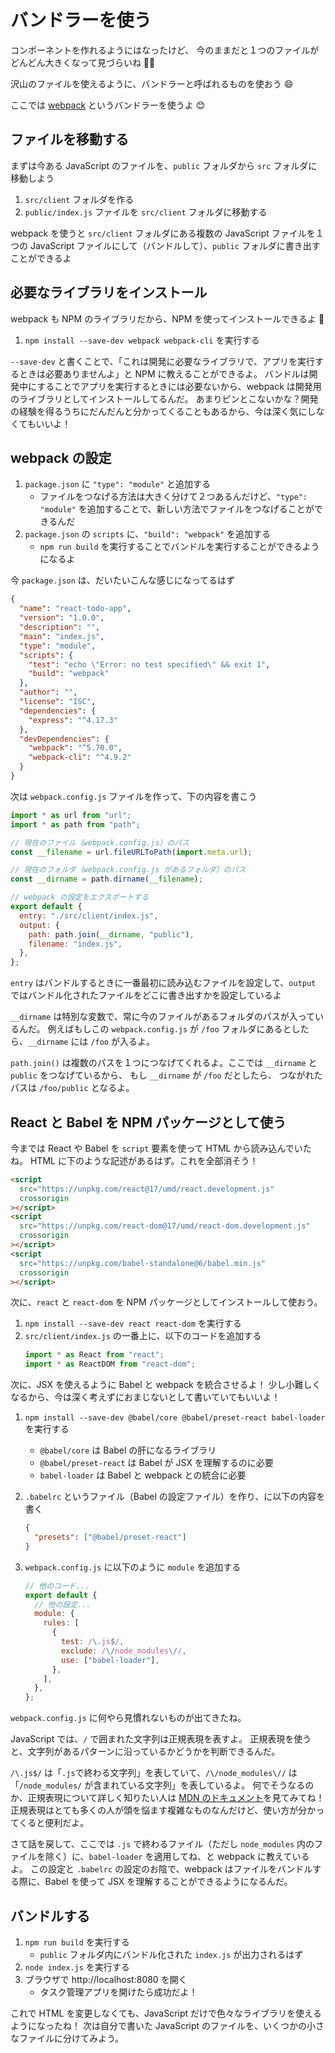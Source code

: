 # バンドラーを使う

コンポーネントを作れるようにはなったけど、
今のままだと１つのファイルがどんどん大きくなって見づらいね 😵‍💫

沢山のファイルを使えるように、バンドラーと呼ばれるものを使おう 😄

ここでは [webpack](https://webpack.js.org) というバンドラーを使うよ 😊

## ファイルを移動する

まずは今ある JavaScript のファイルを、`public` フォルダから `src` フォルダに移動しよう

1. `src/client` フォルダを作る
2. `public/index.js` ファイルを `src/client` フォルダに移動する

webpack を使うと `src/client` フォルダにある複数の JavaScript ファイルを１つの JavaScript ファイルにして（バンドルして）、`public` フォルダに書き出すことができるよ

## 必要なライブラリをインストール

webpack も NPM のライブラリだから、NPM を使ってインストールできるよ 🙂

1. `npm install --save-dev webpack webpack-cli` を実行する

`--save-dev` と書くことで、「これは開発に必要なライブラリで、アプリを実行するときは必要ありませんよ」と NPM に教えることができるよ。
バンドルは開発中にすることでアプリを実行するときには必要ないから、webpack は開発用のライブラリとしてインストールしてるんだ。
あまりピンとこないかな？開発の経験を得るうちにだんだんと分かってくることもあるから、今は深く気にしなくてもいいよ！

## webpack の設定

1. `package.json` に `"type": "module"` と追加する
   - ファイルをつなげる方法は大きく分けて２つあるんだけど、`"type": "module"` を追加することで、新しい方法でファイルをつなげることができるんだ
2. `package.json` の `scripts` に、`"build": "webpack"` を追加する
   - `npm run build` を実行することでバンドルを実行することができるようになるよ

今 `package.json` は、だいたいこんな感じになってるはず

```json
{
  "name": "react-todo-app",
  "version": "1.0.0",
  "description": "",
  "main": "index.js",
  "type": "module",
  "scripts": {
    "test": "echo \"Error: no test specified\" && exit 1",
    "build": "webpack"
  },
  "author": "",
  "license": "ISC",
  "dependencies": {
    "express": "^4.17.3"
  },
  "devDependencies": {
    "webpack": "^5.70.0",
    "webpack-cli": "^4.9.2"
  }
}
```

次は `webpack.config.js` ファイルを作って、下の内容を書こう

```javascript
import * as url from "url";
import * as path from "path";

// 現在のファイル（webpack.config.js）のパス
const __filename = url.fileURLToPath(import.meta.url);

// 現在のフォルダ（webpack.config.js があるフォルダ）のパス
const __dirname = path.dirname(__filename);

// webpack の設定をエクスポートする
export default {
  entry: "./src/client/index.js",
  output: {
    path: path.join(__dirname, "public"),
    filename: "index.js",
  },
};
```

`entry` はバンドルするときに一番最初に読み込むファイルを設定して、`output` ではバンドル化されたファイルをどこに書き出すかを設定しているよ

`__dirname` は特別な変数で、常に今のファイルがあるフォルダのパスが入っているんだ。
例えばもしこの `webpack.config.js` が `/foo` フォルダにあるとしたら、`__dirname` には `/foo` が入るよ。

`path.join()` は複数のパスを１つにつなげてくれるよ。ここでは `__dirname` と `public` をつなげているから、
もし `__dirname` が `/foo` だとしたら、 つながれたパスは `/foo/public` となるよ。

## React と Babel を NPM パッケージとして使う

今までは React や Babel を `script` 要素を使って HTML から読み込んでいたね。
HTML に下のような記述があるはず。これを全部消そう！

```html
<script
  src="https://unpkg.com/react@17/umd/react.development.js"
  crossorigin
></script>
<script
  src="https://unpkg.com/react-dom@17/umd/react-dom.development.js"
  crossorigin
></script>
<script
  src="https://unpkg.com/babel-standalone@6/babel.min.js"
  crossorigin
></script>
```

次に、`react` と `react-dom` を NPM パッケージとしてインストールして使おう。

1. `npm install --save-dev react react-dom` を実行する
2. `src/client/index.js` の一番上に、以下のコードを追加する
   ```javascript
   import * as React from "react";
   import * as ReactDOM from "react-dom";
   ```

次に、JSX を使えるように Babel と webpack を統合させるよ！
少し小難しくなるから、今は深く考えずにおまじないとして書いていてもいいよ！

1. `npm install --save-dev @babel/core @babel/preset-react babel-loader` を実行する
   - `@babel/core` は Babel の肝になるライブラリ
   - `@babel/preset-react` は Babel が JSX を理解するのに必要
   - `babel-loader` は Babel と webpack との統合に必要
2. `.babelrc` というファイル（Babel の設定ファイル）を作り、に以下の内容を書く
   ```json
   {
     "presets": ["@babel/preset-react"]
   }
   ```
3. `webpack.config.js` に以下のように `module` を追加する

   ```javascript
   // 他のコード...
   export default {
     // 他の設定...
     module: {
       rules: [
         {
           test: /\.js$/,
           exclude: /\/node_modules\//,
           use: ["babel-loader"],
         },
       ],
     },
   };
   ```

`webpack.config.js` に何やら見慣れないものが出てきたね。

JavaScript では、`/` で囲まれた文字列は正規表現を表すよ。
正規表現を使うと、文字列があるパターンに沿っているかどうかを判断できるんだ。

`/\.js$/` は「`.js`で終わる文字列」を表していて、`/\/node_modules\//` は「`/node_modules/` が含まれている文字列」を表しているよ。
何でそうなるのか、正規表現について詳しく知りたい人は [MDN のドキュメント](https://developer.mozilla.org/ja/docs/Web/JavaScript/Guide/Regular_Expressions)を見てみてね！
正規表現はとても多くの人が頭を悩ます複雑なものなんだけど、使い方が分かってくると便利だよ。

さて話を戻して、ここでは `.js` で終わるファイル（ただし `node_modules` 内のファイルを除く）に、`babel-loader` を適用してね、と webpack に教えているよ。
この設定と `.babelrc` の設定のお陰で、webpack はファイルをバンドルする際に、Babel を使って JSX を理解することができるようになるんだ。

## バンドルする

1. `npm run build` を実行する
   - `public` フォルダ内にバンドル化された `index.js` が出力されるはず
2. `node index.js` を実行する
3. ブラウザで http://localhost:8080 を開く
   - タスク管理アプリを開けたら成功だよ！

これで HTML を変更しなくても、JavaScript だけで色々なライブラリを使えるようになったね！
次は自分で書いた JavaScript のファイルを、いくつかの小さなファイルに分けてみよう。
